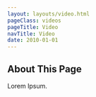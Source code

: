 ```yaml
---
layout: layouts/video.html
pageClass: videos
pageTitle: Video
navTitle: Video
date: 2010-01-01
---
```


## About This Page

Lorem Ipsum.